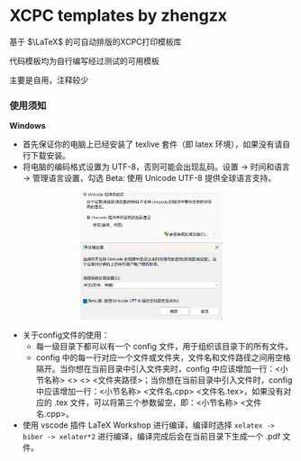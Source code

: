 # XCPC templates by zhengzx

基于 $\LaTeX$ 的可自动排版的XCPC打印模板库

代码模板均为自行编写经过测试的可用模板

主要是自用，注释较少

### 使用须知
**Windows**
- 首先保证你的电脑上已经安装了 texlive 套件（即 latex 环境），如果没有请自行下载安装。
- 将电脑的编码格式设置为 UTF-8，否则可能会出现乱码。设置 -> 时间和语言 -> 管理语言设置，勾选 Beta: 使用 Unicode UTF-8 提供全球语言支持。
<div align = "center">
    <img src = "./images/image.png" width = "50%">
    <img src = "./images/image-1.png" width = "50%">
</div>

- 关于config文件的使用：
    - 每一级目录下都可以有一个 config 文件，用于组织该目录下的所有文件。
    - config 中的每一行对应一个文件或文件夹，文件名和文件路径之间用空格隔开。当你想在当前目录中引入文件夹时，config 中应该增加一行：<小节名称> <> <> <文件夹路径>；当你想在当前目录中引入文件时，config中应该增加一行：<小节名称> <文件名.cpp> <文件名.tex>，如果没有对应的 .tex 文件，可以将第三个参数留空，即：<小节名称> <文件名.cpp>。
- 使用 vscode 插件 LaTeX Workshop 进行编译，编译时选择 `xelatex -> biber -> xelater*2` 进行编译，编译完成后会在当前目录下生成一个 .pdf 文件。